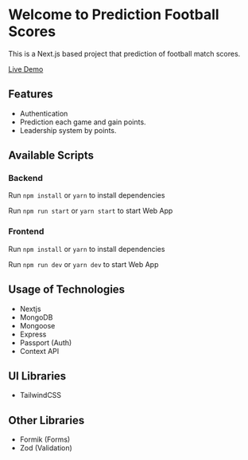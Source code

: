 # Welcome to Prediction Football Scores

This is a Next.js based project that prediction of football match scores.

[Live Demo](https://prediction-frontend-three.vercel.app/)

## Features

- Authentication
- Prediction each game and gain points.
- Leadership system by points.

## Available Scripts

### Backend
Run `npm install` or `yarn` to install dependencies

Run `npm run start` or `yarn start` to start Web App

### Frontend
Run `npm install` or `yarn` to install dependencies

Run `npm run dev` or `yarn dev` to start Web App

## Usage of Technologies

- Nextjs
- MongoDB
- Mongoose
- Express
- Passport (Auth)
- Context API

## UI Libraries

- TailwindCSS

## Other Libraries

- Formik (Forms)
- Zod (Validation)
